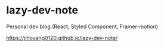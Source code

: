# lazy-dev-note
Personal dev blog (React, Styled Component, Framer-motion)


https://jihoyang0120.github.io/lazy-dev-note/

